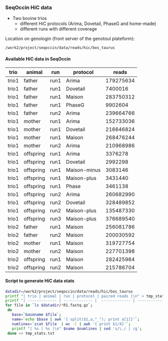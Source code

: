 
### SeqOccin HiC data 

- Two bovine trios 
    - different HiC protocols (Arima, Dovetail, PhaseG and home-made)
    - different runs with different coverage
 
 Location on genologin (front server of the genotoul plateform): 
 ```
 /work2/project/seqoccin/data/reads/hic/bos_taurus
 ```

#### Available HiC data in SeqOccin

| trio | animal | run | protocol | reads |
| ------------- | ------------- |  ------------- | ------------- | ------------- |
| trio1 | father | run1 | Arima | 179275634 |
| trio1 | father | run1 | Dovetail | 7400016 |
| trio1 | father | run1 | Maison | 283750312 |
| trio1 | father | run1 | PhaseG | 9902604 |
| trio1 | father | run2 | Arima | 239664766 |
| trio1 | mother | run1 | Arima | 152733036 |
| trio1 | mother | run1 | Dovetail | 216646824 |
| trio1 | mother | run1 | Maison | 268476244 |
| trio1 | mother | run2 | Arima | 210968986 |
| trio1 | offspring | run1 | Arima | 3376278 |
| trio1 | offspring | run1 | Dovetail | 2992298 |
| trio1 | offspring | run1 | Maison-minus | 3083146 |
| trio1 | offspring | run1 | Maison-plus | 3431440 |
| trio1 | offspring | run1 | Phase | 3461138 |
| trio1 | offspring | run2 | Arima | 260682990 |
| trio1 | offspring | run2 | Dovetail | 328489852 |
| trio1 | offspring | run2 | Maison-plus | 135487330 |
| trio1 | offspring | run3 | Maison-plus | 376689540 |
| trio2 | father | run1 | Maison | 256081786 |
| trio2 | father | run2 | Maison | 200030592 |
| trio2 | mother | run1 | Maison | 319727754 |
| trio2 | mother | run2 | Maison | 227701398 |
| trio2 | offspring | run1 | Maison | 282425964 |
| trio2 | offspring | run2 | Maison | 215786704 |

#### Script to generate HiC data stats

```bash
datadir=/work2/project/seqoccin/data/reads/hic/bos_taurus
printf "| trio | animal | run | protocol | paired reads |\n" > tmp_stats.txt
printf "| ------------- | ------------- |  ------------- | ------------- | ------------- |\n" >> tmp_stats.txt
for file in `ls $datadir/*R1.fastq.gz`;  
 do   
   base=`basename $file`;   
   name=`echo $base | awk '{ split($1,a,"_"); print a[1]}'`;   
   numlines=`zcat $file  | wc -l | awk '{ print $1/4}'`;   
   printf "| %s | %s |\n" $name $numlines | sed 's/\./ | /g'; 
 done >> tmp_stats.txt
```


